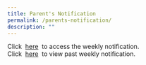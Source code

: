 ```yaml
---
title: Parent's Notification
permalink: /parents-notification/
description: ""
---
```

Click  [here](https://drive.google.com/file/d/12I2HpJXgBF594hF6x52Nj3KlU_kyGilA/view?usp=sharing)  to access the weekly notification. 
<br>
Click  [here](https://drive.google.com/drive/folders/1Wr26Swb6J_sVGBmBKT-cjJ614ojCijTO?usp=sharing)  to view past weekly notification.